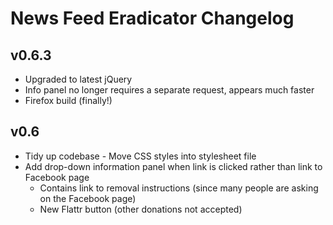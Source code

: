 News Feed Eradicator Changelog
==============================

v0.6.3
----
 - Upgraded to latest jQuery
 - Info panel no longer requires a separate request, appears much faster
 - Firefox build (finally!)

v0.6
----
 - Tidy up codebase - Move CSS styles into stylesheet file
 - Add drop-down information panel when link is clicked rather than link to Facebook page
   - Contains link to removal instructions (since many people are asking on the Facebook page)
   - New Flattr button (other donations not accepted)
